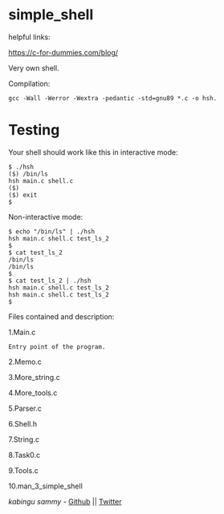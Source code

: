 # simple_shell
helpful links:

https://c-for-dummies.com/blog/

Very own shell.

Compilation:

``gcc -Wall -Werror -Wextra -pedantic -std=gnu89 *.c -o hsh.``

# Testing

Your shell should work like this in interactive mode:

    $ ./hsh
    ($) /bin/ls
    hsh main.c shell.c
    ($)
    ($) exit
    $

Non-interactive mode:

    $ echo "/bin/ls" | ./hsh
    hsh main.c shell.c test_ls_2
    $
    $ cat test_ls_2
    /bin/ls
    /bin/ls
    $
    $ cat test_ls_2 | ./hsh
    hsh main.c shell.c test_ls_2
    hsh main.c shell.c test_ls_2
    $

Files contained and description:

1.Main.c

    Entry point of the program.

2.Memo.c


3.More_string.c


4.More_tools.c


5.Parser.c


6.Shell.h


7.String.c


8.Task0.c


9.Tools.c


10.man_3_simple_shell


*kabingu sammy* - [Github](https://github.com/kabingusam) || [Twitter](https://twitter.com/https:Kabingusammy)